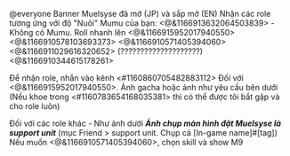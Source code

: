 @everyone
Banner Muelsyse đã mở (JP) và sắp mở (EN)
Nhận các role tương ứng với độ "Nuôi" Mumu của bạn:
<@&1166913632064503839> - Không có Mumu. Roll nhanh lên
<@&1166915952017940550>
<@&1166910578103693373> 
<@&1166910571405394060>
<@&1166911029616320652> (????????????????????)
<@&1166910344615178261>

Để nhận role, nhắn vào kênh <#1160860705482883112> 
Đối với <@&1166915952017940550>. Ảnh gacha hoặc ảnh như yêu cầu bên dưới
(Nếu khoe trong <#1160783654168035381> thì có thể được tôi bắt gặp và cho role luôn)

Đối với các role khác - Như ảnh dưới 
***Ảnh chụp màn hình đặt Muelsyse là support unit*** 
(mục Friend > support unit. Chụp cả [In-game name]#[tag])
Nếu muốn <@&1166910571405394060>, chọn skill và show M9

